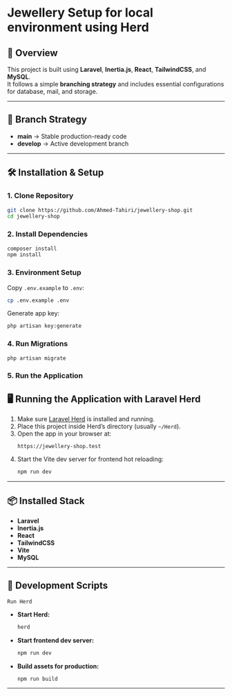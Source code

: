 # Jewellery Setup for local environment using Herd

## 📌 Overview

This project is built using **Laravel**, **Inertia.js**, **React**, **TailwindCSS**, and **MySQL**.  
It follows a simple **branching strategy** and includes essential configurations for database, mail, and storage.

---

## 🔀 Branch Strategy

-   **main** → Stable production-ready code
-   **develop** → Active development branch

---

## 🛠️ Installation & Setup

### 1. Clone Repository

```bash
git clone https://github.com/Ahmed-Tahiri/jewellery-shop.git
cd jewellery-shop
```

### 2. Install Dependencies

```bash
composer install
npm install
```

### 3. Environment Setup

Copy `.env.example` to `.env`:

```bash
cp .env.example .env
```

Generate app key:

```bash
php artisan key:generate
```

### 4. Run Migrations

```bash
php artisan migrate
```

### 5. Run the Application

## 🖥️ Running the Application with Laravel Herd

1. Make sure [Laravel Herd](https://laravel.com/docs/herd) is installed and running.
2. Place this project inside Herd’s directory (usually `~/Herd`).
3. Open the app in your browser at:
    ```
    https://jewellery-shop.test
    ```
4. Start the Vite dev server for frontend hot reloading:
    ```bash
    npm run dev
    ```

---

## 📦 Installed Stack

-   **Laravel**
-   **Inertia.js**
-   **React**
-   **TailwindCSS**
-   **Vite**
-   **MySQL**

---

## 🚀 Development Scripts

    Run Herd

-   **Start Herd:**
    ```bash
    herd
    ```
-   **Start frontend dev server:**
    ```bash
    npm run dev
    ```
-   **Build assets for production:**
    ```bash
    npm run build
    ```

---

